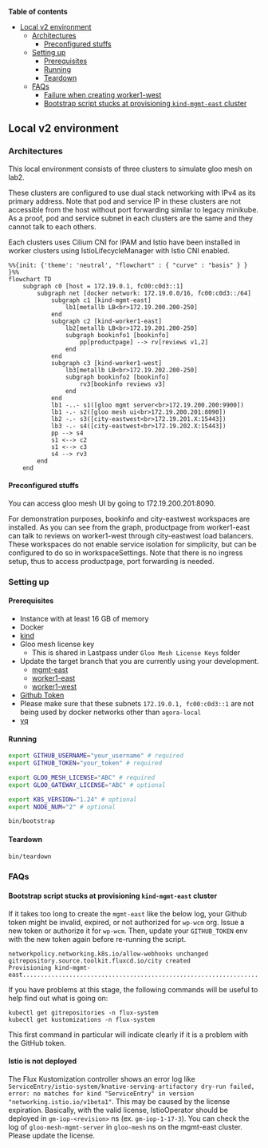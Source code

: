 **Table of contents**
<!-- vim-markdown-toc GFM -->

* [Local v2 environment](#local-v2-environment)
  * [Architectures](#architectures)
    * [Preconfigured stuffs](#preconfigured-stuffs)
  * [Setting up](#setting-up)
    * [Prerequisites](#prerequisites)
    * [Running](#running)
    * [Teardown](#teardown)
  * [FAQs](#faqs)
    * [Failure when creating worker1-west](#failure-when-creating-worker1-west)
    * [Bootstrap script stucks at provisioning `kind-mgmt-east` cluster](#bootstrap-script-stucks-at-provisioning-kind-mgmt-east-cluster)

<!-- vim-markdown-toc -->

## Local v2 environment

### Architectures

This local environment consists of three clusters to simulate gloo mesh on lab2.

These clusters are configured to use dual stack networking with IPv4 as its primary address.
Note that pod and service IP in these clusters are not accessible from the host without port forwarding similar to legacy minikube.
As a proof, pod and service subnet in each clusters are the same and they cannot talk to each others.

Each clusters uses Cilium CNI for IPAM and Istio have been installed in worker clusters using IstioLifecycleManager with Istio CNI enabled.

```mermaid
%%{init: {'theme': 'neutral', "flowchart" : { "curve" : "basis" } } }%%
flowchart TD
    subgraph c0 [host = 172.19.0.1, fc00:c0d3::1]
        subgraph net [docker network: 172.19.0.0/16, fc00:c0d3::/64]
            subgraph c1 [kind-mgmt-east]
                lb1[metallb LB<br>172.19.200.200-250]
            end
            subgraph c2 [kind-worker1-east]
                lb2[metallb LB<br>172.19.201.200-250]
                subgraph bookinfo1 [bookinfo]
                    pp[productpage] --> rv[reviews v1,2]
                end
            end
            subgraph c3 [kind-worker1-west]
                lb3[metallb LB<br>172.19.202.200-250]
                subgraph bookinfo2 [bookinfo]
                    rv3[bookinfo reviews v3]
                end
            end
            lb1 -..- s1([gloo mgmt server<br>172.19.200.200:9900])
            lb1 -.- s2([gloo mesh ui<br>172.19.200.201:8090])
            lb2 -.- s3([city-eastwest<br>172.19.201.X:15443])
            lb3 -.- s4([city-eastwest<br>172.19.202.X:15443])
            pp --> s4
            s1 <--> c2
            s1 <--> c3
            s4 --> rv3
        end
    end
```

#### Preconfigured stuffs

You can access gloo mesh UI by going to 172.19.200.201:8090.

For demonstration purposes, bookinfo and city-eastwest workspaces are installed.
As you can see from the graph, productpage from worker1-east can talk to reviews on worker1-west through city-eastwest load balancers.
These workspaces do not enable service isolation for simplicity, but can be configured to do so in workspaceSettings.
Note that there is no ingress setup, thus to access productpage, port forwarding is needed.

### Setting up

#### Prerequisites
- Instance with at least 16 GB of memory
- Docker
- [kind](https://kind.sigs.k8s.io/)
- Gloo mesh license key
  - This is shared in Lastpass under `Gloo Mesh License Keys` folder
- Update the target branch that you are currently using your development.
  - [mgmt-east](./clusters/mgmt-east/flux-system/sources/git-city.yaml)
  - [worker1-east](./clusters/worker1-east/flux-system/sources/git-city.yaml)
  - [worker1-west](./clusters/worker1-west/flux-system/sources/git-city.yaml)
- [Github Token](https://docs.github.com/en/authentication/keeping-your-account-and-data-secure/creating-a-personal-access-token)
- Please make sure that these subnets `172.19.0.1, fc00:c0d3::1` are not being used by docker networks other than `agora-local`
- [yq](https://github.com/mikefarah/yq)

#### Running

```bash
export GITHUB_USERNAME="your_username" # required
export GITHUB_TOKEN="your_token" # required

export GLOO_MESH_LICENSE="ABC" # required
export GLOO_GATEWAY_LICENSE="ABC" # optional

export K8S_VERSION="1.24" # optional
export NODE_NUM="2" # optional

bin/bootstrap
```

#### Teardown

```bash
bin/teardown
```

### FAQs

#### Bootstrap script stucks at provisioning `kind-mgmt-east` cluster

If it takes too long to create the `mgmt-east` like the below log, your Github token might be invalid, expired, or not authorized for `wp-wcm` org. Issue a new token or authorize it for `wp-wcm`.
Then, update your `GITHUB_TOKEN` env with the new token again before re-running the script.
```
networkpolicy.networking.k8s.io/allow-webhooks unchanged
gitrepository.source.toolkit.fluxcd.io/city created
Provisioning kind-mgmt-east.................................................................................................................................................................................................................................................................................................................................................................................................
```

If you have problems at this stage, the following commands will be useful to help find out what is going on:

```shell
kubectl get gitrepositories -n flux-system
kubectl get kustomizations -n flux-system
```

This first command in particular will indicate clearly if it is a problem with the GitHub token.

#### Istio is not deployed

The Flux Kustomization controller shows an error log like `ServiceEntry/istio-system/knative-serving-artifactory dry-run failed, error: no matches for kind "ServiceEntry" in version "networking.istio.io/v1beta1"`.
This may be caused by the license expiration.
Basically, with the valid license, IstioOperator should be deployed in `gm-iop-<revision>` ns (ex. `gm-iop-1-17-3`).
You can check the log of `gloo-mesh-mgmt-server` in `gloo-mesh` ns on the mgmt-east cluster.
Please update the license.
